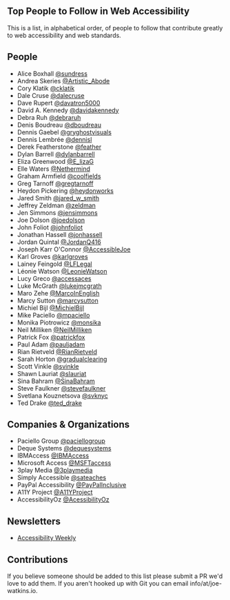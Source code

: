 ## Top People to Follow in Web Accessibility

This is a list, in alphabetical order, of people to follow that contribute greatly to web accessibility and web standards.

## People

- Alice Boxhall [@sundress](https://twitter.com/sundress)
- Andrea Skeries [@Artistic_Abode](https://twitter.com/Artistic_Abode)
- Cory Klatik [@cklatik](https://twitter.com/cklatik)
- Dale Cruse [@dalecruse](https://twitter.com/dalecruse)
- Dave Rupert [@davatron5000](https://twitter.com/davatron5000)
- David A. Kennedy [@davidakennedy](https://twitter.com/davidakennedy)
- Debra Ruh	[@debraruh](https://twitter.com/debraruh)
- Denis Boudreau [@dboudreau](https://twitter.com/dboudreau)
- Dennis Gaebel [@gryghostvisuals](https://twitter.com/gryghostvisuals)
- Dennis Lembrée [@dennisl](https://twitter.com/dennisl)
- Derek Featherstone [@feather](https://twitter.com/feather)
- Dylan Barrell [@dylanbarrell](https://twitter.com/dylanbarrell)
- Eliza Greenwood [@E_lizaG](https://twitter.com/E_lizaG)
- Elle Waters [@Nethermind](https://twitter.com/Nethermind)
- Graham Armfield [@coolfields](https://twitter.com/coolfields)
- Greg Tarnoff [@gregtarnoff](https://twitter.com/gregtarnoff)
- Heydon Pickering [@heydonworks](https://twitter.com/heydonworks)
- Jared Smith [@jared_w_smith](https://twitter.com/jared_w_smith)
- Jeffrey Zeldman [@zeldman](https://twitter.com/zeldman)
- Jen Simmons [@jensimmons](https://twitter.com/jensimmons)
- Joe Dolson [@joedolson](https://twitter.com/joedolson)
- John Foliot [@johnfoliot](https://twitter.com/johnfoliot)
- Jonathan Hassell [@jonhassell](https://twitter.com/jonhassell)
- Jordan Quintal [@JordanQ416](https://twitter.com/JordanQ416)
- Joseph Karr O'Connor [@AccessibleJoe](https://twitter.com/AccessibleJoe)
- Karl Groves [@karlgroves](https://twitter.com/karlgroves)
- Lainey Feingold [@LFLegal](https://twitter.com/LFLegal)
- Léonie Watson [@LeonieWatson](https://twitter.com/LeonieWatson)
- Lucy Greco [@accessaces](https://twitter.com/accessaces)
- Luke McGrath [@lukejmcgrath](https://twitter.com/lukejmcgrath)
- Maro Zehe [@MarcoInEnglish](https://twitter.com/MarcoInEnglish)  
- Marcy Sutton [@marcysutton](https://twitter.com/marcysutton)
- Michiel Bijl [@MichielBijl](https://twitter.com/MichielBijl)
- Mike Paciello [@mpaciello](https://twitter.com/mpaciello)
- Monika Piotrowicz [@monsika](https://twitter.com/monsika)
- Neil Milliken [@NeilMilliken](https://twitter.com/NeilMilliken)
- Patrick Fox [@patrickfox](https://twitter.com/patrickfox)
- Paul Adam [@pauljadam](https://twitter.com/pauljadam)
- Rian Rietveld [@RianRietveld](https://twitter.com/RianRietveld)
- Sarah Horton [@gradualclearing](https://twitter.com/gradualclearing)
- Scott Vinkle [@svinkle](https://twitter.com/svinkle)
- Shawn Lauriat [@slauriat](https://twitter.com/slauriat)
- Sina Bahram	[@SinaBahram](https://twitter.com/SinaBahram)
- Steve Faulkner [@stevefaulkner](https://twitter.com/stevefaulkner)
- Svetlana Kouznetsova [@svknyc](https://twitter.com/svknyc)
- Ted Drake [@ted_drake](https://twitter.com/ted_drake)

## Companies & Organizations

- Paciello Group [@paciellogroup](https://twitter.com/paciellogroup)
- Deque Systems [@dequesystems](http://www.deque.com/)
- IBMAccess [@IBMAccess](https://twitter.com/IBMAccess)
- Microsoft Access [@MSFTaccess](https://twitter.com/MSFTaccess)
- 3play Media [@3playmedia](https://twitter.com/3playmedia)
- Simply Accessible [@sateaches](https://twitter.com/sateaches)
- PayPal Accessibility [@PayPalInclusive](https://twitter.com/PayPalInclusive)
- A11Y Project [@A11YProject](https://twitter.com/A11YProject)
- AccessibilityOz [@AcessibilityOz](https://twitter.com/accessibilityoz)

## Newsletters
- [Accessibility Weekly](http://a11yweekly.com/)

## Contributions
If you believe someone should be added to this list please submit a PR we'd love to add them. If you aren't hooked up with Git you can email info/at/joe-watkins.io.
